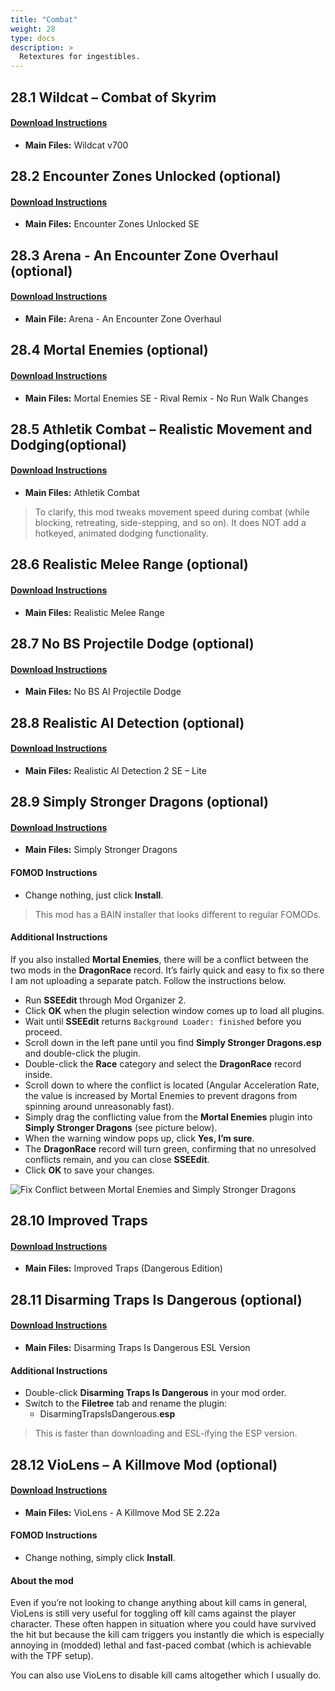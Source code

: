 ```yaml
---
title: "Combat"
weight: 28
type: docs
description: >
  Retextures for ingestibles.
---
```


## 28.1 Wildcat – Combat of Skyrim

#### [Download Instructions](https://www.nexusmods.com/skyrimspecialedition/mods/1368?tab=files)

* **Main Files:** Wildcat v700

## 28.2 Encounter Zones Unlocked (optional)

#### [Download Instructions](https://www.nexusmods.com/skyrimspecialedition/mods/19608?tab=files)

* **Main Files:** Encounter Zones Unlocked SE

## 28.3 Arena - An Encounter Zone Overhaul (optional)

#### [Download Instructions](https://www.nexusmods.com/skyrimspecialedition/mods/33487?tab=files)

* **Main File:** Arena - An Encounter Zone Overhaul

## 28.4 Mortal Enemies (optional)

#### [Download Instructions](https://www.nexusmods.com/skyrimspecialedition/mods/4881?tab=files)

* **Main Files:** Mortal Enemies SE - Rival Remix - No Run Walk Changes

## 28.5 Athletik Combat – Realistic Movement and Dodging(optional)

#### [Download Instructions](https://www.nexusmods.com/skyrimspecialedition/mods/1151?tab=files) 

* **Main Files:** Athletik Combat

> To clarify, this mod tweaks movement speed during combat (while blocking, retreating, side-stepping, and so on). It does NOT add a hotkeyed, animated dodging functionality.

## 28.6 Realistic Melee Range (optional)

#### [Download Instructions](https://www.nexusmods.com/skyrimspecialedition/mods/3378?tab=files)

* **Main Files:** Realistic Melee Range

## 28.7 No BS Projectile Dodge (optional)

#### [Download Instructions](https://www.nexusmods.com/skyrimspecialedition/mods/1763?tab=files)

* **Main Files:** No BS AI Projectile Dodge

## 28.8 Realistic AI Detection (optional)

#### [Download Instructions](https://www.nexusmods.com/skyrimspecialedition/mods/2345?tab=files)

* **Main Files:** Realistic AI Detection 2 SE – Lite

## 28.9 Simply Stronger Dragons (optional)

#### [Download Instructions](https://www.nexusmods.com/skyrimspecialedition/mods/9917?tab=files)

* **Main Files:** Simply Stronger Dragons

#### FOMOD Instructions

* Change nothing, just click **Install**.

> This mod has a BAIN installer that looks different to regular FOMODs.

#### Additional Instructions

If you also installed **Mortal Enemies**, there will be a conflict between the two mods in the **DragonRace** record. It’s fairly quick and easy to fix so there I am not uploading a separate patch. Follow the instructions below.

* Run **SSEEdit** through Mod Organizer 2.
* Click **OK** when the plugin selection window comes up to load all plugins.
* Wait until **SSEEdit** returns `Background Loader: finished` before you proceed.
* Scroll down in the left pane until you find **Simply Stronger Dragons.esp** and double-click the plugin.
* Double-click the **Race** category and select the **DragonRace** record inside.
* Scroll down to where the conflict is located (Angular Acceleration Rate, the value is increased by Mortal Enemies to prevent dragons from spinning around unreasonably fast).
* Simply drag the conflicting value from the **Mortal Enemies** plugin into **Simply Stronger Dragons** (see picture below).
* When the warning window pops up, click **Yes, I’m sure**.
* The **DragonRace** record will turn green, confirming that no unresolved conflicts remain, and you can close **SSEEdit**.
* Click **OK** to save your changes.

![Fix Conflict between Mortal Enemies and Simply Stronger Dragons](/Pictures/mod_installation/mortal_enemies_simply_stronger_dragons_cr.png)

## 28.10 Improved Traps

#### [Download Instructions](https://www.nexusmods.com/skyrimspecialedition/mods/17592?tab=files)

* **Main Files:** Improved Traps (Dangerous Edition)

## 28.11 Disarming Traps Is Dangerous (optional)

#### [Download Instructions](https://www.nexusmods.com/skyrimspecialedition/mods/21691?tab=files)

* **Main Files:** Disarming Traps Is Dangerous ESL Version

#### Additional Instructions

* Double-click **Disarming Traps Is Dangerous** in your mod order.
* Switch to the **Filetree** tab and rename the plugin:
  * DisarmingTrapsIsDangerous.**esp**

> This is faster than downloading and ESL-ifying the ESP version.

## 28.12 VioLens – A Killmove Mod (optional)

#### [Download Instructions](https://www.nexusmods.com/skyrimspecialedition/mods/668?tab=files)

* **Main Files:**  VioLens - A Killmove Mod SE 2.22a

#### FOMOD Instructions

* Change nothing, simply click **Install**.

#### About the mod

Even if you’re not looking to change anything about kill cams in general, VioLens is still very useful for toggling off kill cams against the player character. These often happen in situation where you could have survived the hit but because the kill cam triggers you instantly die which is especially annoying in (modded) lethal and fast-paced combat (which is achievable with the TPF setup).

You can also use VioLens to disable kill cams altogether which I usually do.